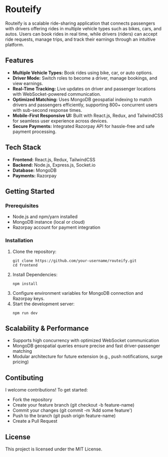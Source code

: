 # Routeify

Routeify is a scalable ride-sharing application that connects passengers with drivers offering rides in multiple vehicle types such as bikes, cars, and autos. Users can book rides in real time, while drivers (riders) can accept ride requests, manage trips, and track their earnings through an intuitive platform.

## Features

- **Multiple Vehicle Types:** Book rides using bike, car, or auto options.  
- **Driver Mode:** Switch roles to become a driver, manage bookings, and view earnings.  
- **Real-Time Tracking:** Live updates on driver and passenger locations with WebSocket-powered communication.  
- **Optimized Matching:** Uses MongoDB geospatial indexing to match drivers and passengers efficiently, supporting 800+ concurrent users with sub-second response times.  
- **Mobile-First Responsive UI:** Built with React.js, Redux, and TailwindCSS for seamless user experience across devices.  
- **Secure Payments:** Integrated Razorpay API for hassle-free and safe payment processing.

## Tech Stack

- **Frontend:** React.js, Redux, TailwindCSS  
- **Backend:** Node.js, Express.js, Socket.io  
- **Database:** MongoDB  
- **Payments:** Razorpay

## Getting Started

### Prerequisites

- Node.js and npm/yarn installed  
- MongoDB instance (local or cloud)  
- Razorpay account for payment integration

### Installation

1. Clone the repository:  
   ```
   git clone https://github.com/your-username/routeify.git
   cd frontend
   ```
2. Install Dependencies:
   ```
   npm install
   ```
3. Configure environment variables for MongoDB connection and Razorpay keys.
4. Start the development server:
   ```
   npm run dev
   ```

## Scalability & Performance
- Supports high concurrency with optimized WebSocket communication
- MongoDB geospatial queries ensure precise and fast driver-passenger matching
- Modular architecture for future extension (e.g., push notifications, surge pricing)

## Contibuting
I welcome contributions! To get started:

- Fork the repository
- Create your feature branch (git checkout -b feature-name)
- Commit your changes (git commit -m 'Add some feature')
- Push to the branch (git push origin feature-name)
- Create a Pull Request

## License
This project is licensed under the MIT License.
